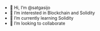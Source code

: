 - 👋 Hi, I’m @satgasijo
- 👀 I’m interested in Blockchain and Solidity
- 🌱 I’m currently learning Solidity
- 💞️ I’m looking to collaborate

<!---
satgasijo/satgasijo is a ✨ special ✨ repository because its `README.md` (this file) appears on your GitHub profile.
You can click the Preview link to take a look at your changes.
--->
